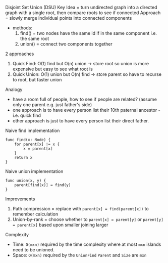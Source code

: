Disjoint Set Union (DSU) 
Key Idea = turn undirected graph into a directed graph with a single root, then compare roots to see if connected
Approach = slowly merge individual points into connected components
- methods: 
  1. find() = two nodes have the same id if in the same component i.e. the same root
  2. union() = connect two components together

2 approaches
1. Quick Find: O(1) find but O(n) union -> store root so union is more expensive but easy to see what root is
2. Quick Union: O(1) union but O(n) find -> store parent so have to recurse to root, but faster union

Analogy
* have a room full of people, how to see if people are related? (assume only one parent e.g. just father's side)
* one approach is to have every person list their 10th paternal ancestor - i.e. quick find
* other approach is just to have every person list their direct father.

Naive find implementation
```
func find(x: Node) {
    for parent[x] != x {
        x = parent[x]
    }
    return x
}
```
Naive union implementation
```
func union(x, y) {
    parent[find(x)] = find(y)
}
```
Improvements
1. Path compression = replace with `parent[x] = find(parent[x])` to remember calculation 
2. Union-by-rank = choose whether to `parent[x] = parent[y]` or `parent[y] = parent[x]` based upon smaller joining larger

Complexity
* Time: `O(mxn)` required by the time complexity where at most `mxn` islands need to be unioned.
* Space: `O(mxn)` required by the `UnionFind` `Parent` and `Size` are `mxn` 
